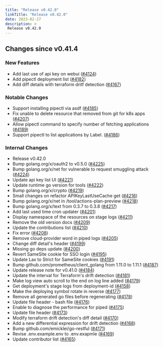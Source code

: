 ```yaml
---
title: "Release v0.42.0"
linkTitle: "Release v0.42.0"
date: 2023-02-27
description: >
 Release v0.42.0
---
```


## Changes since v0.41.4

### New Features

* Add last use of api key on webui ([#4124](https://github.com/pipe-cd/pipecd/pull/4124))
* Add pipectl deployment list ([#4182](https://github.com/pipe-cd/pipecd/pull/4182))
* Add diff details with terraform dritf detection ([#4167](https://github.com/pipe-cd/pipecd/pull/4167))

### Notable Changes

* Support installing pipectl via asdf ([#4185](https://github.com/pipe-cd/pipecd/pull/4185))
* Fix unable to delete resource that removed from git for k8s apps ([#4207](https://github.com/pipe-cd/pipecd/pull/4207))
* Allow pipectl command to specify number of fetching applications ([#4189](https://github.com/pipe-cd/pipecd/pull/4189))
* Support pipectl to list applications by Label. ([#4186](https://github.com/pipe-cd/pipecd/pull/4186))

### Internal Changes

* Release v0.42.0
* Bump golang.org/x/oauth2 to v0.5.0 ([#4225](https://github.com/pipe-cd/pipecd/pull/4225))
* Bump golang.org/x/net for vulnerable to request smuggling attack ([#4224](https://github.com/pipe-cd/pipecd/pull/4224))
* Update api key list UI ([#4221](https://github.com/pipe-cd/pipecd/pull/4221))
* Update runtime go version for tools ([#4222](https://github.com/pipe-cd/pipecd/pull/4222))
* Bump golang.org/x/crypto ([#4219](https://github.com/pipe-cd/pipecd/pull/4219))
* Small changes on refactor APIKeyLastUseCache get ([#4216](https://github.com/pipe-cd/pipecd/pull/4216))
* Bump golang.org/x/net in /tool/actions-plan-preview ([#4218](https://github.com/pipe-cd/pipecd/pull/4218))
* Bump golang.org/x/text from 0.3.7 to 0.3.8 ([#4217](https://github.com/pipe-cd/pipecd/pull/4217))
* Add last used time cron updater ([#4201](https://github.com/pipe-cd/pipecd/pull/4201))
* Display namespace of the resources on stage logs ([#4211](https://github.com/pipe-cd/pipecd/pull/4211))
* Remove the old version docs ([#4209](https://github.com/pipe-cd/pipecd/pull/4209))
* Update the contributions list ([#4210](https://github.com/pipe-cd/pipecd/pull/4210))
* Fix error ([#4208](https://github.com/pipe-cd/pipecd/pull/4208))
* Remove cloud-provider word in piped logs ([#4205](https://github.com/pipe-cd/pipecd/pull/4205))
* Change diff detail's header ([#4199](https://github.com/pipe-cd/pipecd/pull/4199))
* Missing go deps update ([#4200](https://github.com/pipe-cd/pipecd/pull/4200))
* Revert SameSite cookie for SSO login ([#4195](https://github.com/pipe-cd/pipecd/pull/4195))
* Update Lax to Strict for SameSite cookies ([#4191](https://github.com/pipe-cd/pipecd/pull/4191))
* Bump github.com/prometheus/client_golang from 1.11.0 to 1.11.1 ([#4187](https://github.com/pipe-cd/pipecd/pull/4187))
* Update release note for v0.41.0 ([#4184](https://github.com/pipe-cd/pipecd/pull/4184))
* Update the interval for Terraform's drift detection ([#4181](https://github.com/pipe-cd/pipecd/pull/4181))
* Make log view auto scroll to the end on log line added ([#4179](https://github.com/pipe-cd/pipecd/pull/4179))
* Get deployment's stage logs from deployment-id ([#4158](https://github.com/pipe-cd/pipecd/pull/4158))
* Make the deploying symbol rotate in reverse ([#4177](https://github.com/pipe-cd/pipecd/pull/4177))
* Remove all generated go files before regenerating ([#4178](https://github.com/pipe-cd/pipecd/pull/4178))
* Update file header - bash file ([#4176](https://github.com/pipe-cd/pipecd/pull/4176))
* Enable to diagnose the performance for piped ([#4175](https://github.com/pipe-cd/pipecd/pull/4175))
* Update file header ([#4173](https://github.com/pipe-cd/pipecd/pull/4173))
* Modify terraform drift detection's diff detail ([#4170](https://github.com/pipe-cd/pipecd/pull/4170))
* Add a new differential expression for drift detection ([#4168](https://github.com/pipe-cd/pipecd/pull/4168))
* Bump github.com/emicklei/go-restful ([#4171](https://github.com/pipe-cd/pipecd/pull/4171))
* Revise .env.example.env to .env.exapmle ([#4169](https://github.com/pipe-cd/pipecd/pull/4169))
* Update contributor list ([#4165](https://github.com/pipe-cd/pipecd/pull/4165))
